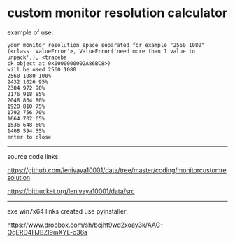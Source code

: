 # custom monitor resolution calculator

example of use:
```
your monitor resolution space separated for example "2560 1080"
(<class 'ValueError'>, ValueError('need more than 1 value to unpack',), <traceba
ck object at 0x0000000002A86BC8>)
will be used 2560 1080
2560 1080 100%
2432 1026 95%
2304 972 90%
2176 918 85%
2048 864 80%
1920 810 75%
1792 756 70%
1664 702 65%
1536 648 60%
1408 594 55%
enter to close
```
--------------------------------------------------
source code links:

https://github.com/lenivaya10001/data/tree/master/coding/monitorcustomresolution

https://bitbucket.org/lenivaya10001/data/src

--------------------------------------------------

exe win7x64 links created use pyinstaller:

https://www.dropbox.com/sh/bcjht9wd2xoay3k/AAC-QqERD4HJBZI9mXYL-o36a